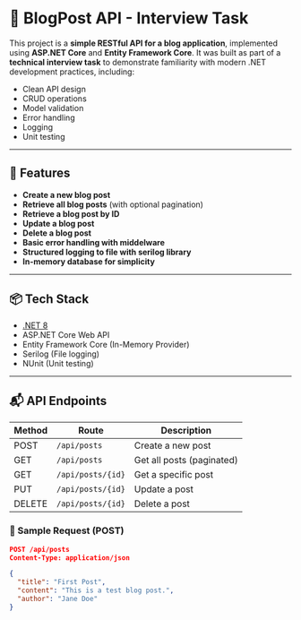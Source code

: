 # 📝 BlogPost API - Interview Task

This project is a **simple RESTful API for a blog application**, implemented using **ASP.NET Core** and **Entity Framework Core**. It was built as part of a **technical interview task** to demonstrate familiarity with modern .NET development practices, including:

- Clean API design
- CRUD operations
- Model validation
- Error handling
- Logging
- Unit testing

---

## 🚀 Features

- **Create a new blog post**
- **Retrieve all blog posts** (with optional pagination)
- **Retrieve a blog post by ID**
- **Update a blog post**
- **Delete a blog post**
- **Basic error handling with middelware**
- **Structured logging to file with serilog library**
- **In-memory database for simplicity**

---

## 📦 Tech Stack

- [.NET 8](https://dotnet.microsoft.com/en-us/download/dotnet/8.0)
- ASP.NET Core Web API
- Entity Framework Core (In-Memory Provider)
- Serilog (File logging)
- NUnit (Unit testing)

---

## 📬 API Endpoints

| Method | Route               | Description                |
|--------|---------------------|----------------------------|
| POST   | `/api/posts`        | Create a new post          |
| GET    | `/api/posts`        | Get all posts (paginated)  |
| GET    | `/api/posts/{id}`   | Get a specific post        |
| PUT    | `/api/posts/{id}`   | Update a post              |
| DELETE | `/api/posts/{id}`   | Delete a post              |

### 📄 Sample Request (POST)

```json
POST /api/posts
Content-Type: application/json

{
  "title": "First Post",
  "content": "This is a test blog post.",
  "author": "Jane Doe"
}
